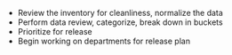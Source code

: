 * Review the inventory for cleanliness, normalize the data
* Perform data review, categorize, break down in buckets
* Prioritize for release
* Begin working on departments for release plan